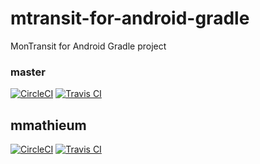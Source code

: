 mtransit-for-android-gradle
===========================
MonTransit for Android Gradle project

### master
[![CircleCI](https://circleci.com/gh/mtransitapps/gradle-project/tree/master.svg?style=svg)](https://circleci.com/gh/mtransitapps/gradle-project/tree/master)
[![Travis CI](https://api.travis-ci.org/mtransitapps/gradle-project.svg?branch=master)](https://travis-ci.org/mtransitapps/gradle-project/)
## mmathieum
[![CircleCI](https://circleci.com/gh/mtransitapps/gradle-project/tree/mmathieum.svg?style=svg)](https://circleci.com/gh/mtransitapps/gradle-project/tree/mmathieum)
[![Travis CI](https://api.travis-ci.org/mtransitapps/gradle-project.svg?branch=mmathieum)](https://travis-ci.org/mtransitapps/gradle-project/)
